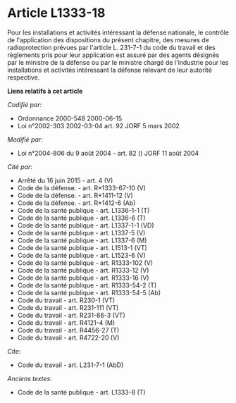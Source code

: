 # Article L1333-18

Pour les installations et activités intéressant la défense nationale, le contrôle de l'application des dispositions du
présent chapitre, des mesures de radioprotection prévues par l'article L. 231-7-1 du code du travail et des règlements pris
pour leur application est assuré par des agents désignés par le ministre de la défense ou par le ministre chargé de
l'industrie pour les installations et activités intéressant la défense relevant de leur autorité respective.

**Liens relatifs à cet article**

_Codifié par_:

  - Ordonnance 2000-548 2000-06-15
  - Loi n°2002-303 2002-03-04 art. 92 JORF 5 mars 2002

_Modifié par_:

  - Loi n°2004-806 du 9 août 2004 - art. 82 () JORF 11 août 2004

_Cité par_:

  - Arrêté du 16 juin 2015 - art. 4 (V)
  - Code de la défense. - art. R*1333-67-10 (V)
  - Code de la défense. - art. R*1411-12 (V)
  - Code de la défense. - art. R*1412-6 (Ab)
  - Code de la santé publique - art. L1336-1-1 (T)
  - Code de la santé publique - art. L1336-6 (T)
  - Code de la santé publique - art. L1337-1-1 (VD)
  - Code de la santé publique - art. L1337-5 (V)
  - Code de la santé publique - art. L1337-6 (M)
  - Code de la santé publique - art. L1513-1 (VT)
  - Code de la santé publique - art. L1523-6 (V)
  - Code de la santé publique - art. R1333-102 (V)
  - Code de la santé publique - art. R1333-12 (V)
  - Code de la santé publique - art. R1333-16 (V)
  - Code de la santé publique - art. R1333-54-2 (T)
  - Code de la santé publique - art. R1333-54-5 (Ab)
  - Code du travail - art. R230-1 (VT)
  - Code du travail - art. R231-111 (VT)
  - Code du travail - art. R231-86-3 (VT)
  - Code du travail - art. R4121-4 (M)
  - Code du travail - art. R4456-27 (T)
  - Code du travail - art. R4722-20 (V)

_Cite_:

  - Code du travail - art. L231-7-1 (AbD)

_Anciens textes_:

  - Code de la santé publique - art. L1333-8 (T)
